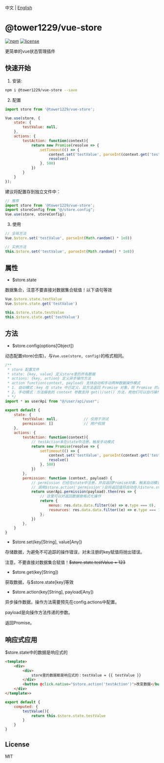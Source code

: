 中文 | [English](README.md)

# @tower1229/vue-store

[![npm](https://img.shields.io/npm/v/@tower1229/vue-store.svg)](https://www.npmjs.com/package/@tower1229/vue-store) [![license](https://img.shields.io/github/license/tower1229/vue-store.svg)]()

更简单的vue状态管理插件

## 快速开始

1. 安装:

``` bash
npm i @tower1229/vue-store --save
```

2. 配置

``` js
import store from '@tower1229/vue-store';

Vue.use(store, {
    state: {
        testValue: null,
    },
    actions: {
        testAction: function(context){
            return new Promise(resolve => {
                setTimeout(() => {
                    context.set('testValue', parseInt(context.get('testValue')+1))
                    resolve()
                }, 500)
            })
        }
    }
});
```

建议将配置存到独立文件中：

``` js
// 推荐
import store from '@tower1229/vue-store';
import storeConfig from "@/store.config";
Vue.use(store, storeConfig);

```

3. 使用

``` js
// 全局方法
Vue.$store.set('testValue', parseInt(Math.random() * 1e8))

// 实例方法
this.$store.set('testValue', parseInt(Math.random() * 1e8))

```

## 属性

- $store.state

数据集合，注意不要直接对数据集合赋值！以下语句等效

``` js
Vue.$store.state.testValue
Vue.$store.state.get('testValue')

this.$store.state.testValue
this.$store.state.get('testValue')

```

## 方法

- $store.config(options[Object])

动态配置store(仓库)，与`Vue.use(store, config)`的格式相同。

``` js
/**
 * store 配置文件
 * state: {key, value} 定义store里的所有数据
 * actions: {key, action} 定义异步操作方法
 * action function(context, payload) 支持自动和手动两种数据操作模式
 * 1. 自动模式：key 在 state 中已定义，且方法返回 Promise 对象，则 Promise 的返回值将自动存入 state[key]
 * 2. 手动模式：方法接收的 context 参数支持 get()/set() 方法，用他们可以自行操作 state 数据 
 * */
import * as userApi from "@/user/api/user";

export default {
    state: {
        testValue: null,            // 仅用于测试
        permission: []              // 用户权限
    },
    actions: {
        testAction: function(context){
            // testAction未在state中注册，触发手动模式
            return new Promise(resolve => {
                setTimeout(() => {
                    context.set('testValue', parseInt(context.get('testValue')+1))
                    resolve()
                }, 500)
            })
        },
        permission: function (context, payload) {
            // permission 已经在state中注册，并且返回Promise对象，触发自动模式
            // 调用$store.action('permission')会将返回值将自动存入$store.state.permission
            return userApi.permission(payload).then(res => {
                // 这里可以对返回数据做格式化操作
                return {
                    menus: res.data.data.filter((e) => e.type === 0),
                    resources: res.data.data.filter((e) => e.type === 1),
                };
            })
        },
    }
}
```

- $store.set(key[String], value[Any])

存储数据，为避免不可追踪的操作错误，对未注册的key赋值将抛出错误。

注意，不要直接对数据集合赋值！<s>$store.state.testValue = 123</s>

- $store.get(key[String])

获取数据，与$store.state[key]等效

- $store.action(key[String], payload[Any])

异步操作数据，操作方法需要预先在config.actions中配置。

payload是向操作方法传递的参数。

返回Promise。

## 响应式应用

$store.state中的数据是响应式的

``` html
<template>
    <div>
        <div>
            store里的数据都是响应式的：testValue = {{ testValue }}
        </div>
        <button @click.native="$store.action('testAction')">改变数据</button>
    </div>
</template>>
```

``` js
export default {
    computed: {
        testValue(){
            return this.$store.state.testValue
        }
    }
}

```

## License

MIT
